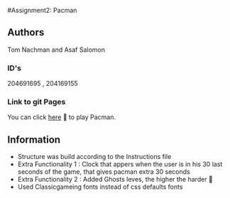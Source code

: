 #Assignment2: Pacman
 
## Authors
Tom Nachman and Asaf Salomon

### ID's
204691695 , 204169155

### Link to git Pages
You can click [here](https://web-development-environments-2021.github.io/assignment2-asafsalo/) 🔗 to play Pacman.

## Information
* Structure was build according to the Instructions file
* Extra Functionality 1 : Clock that appers when the user is in his 30 last seconds of the game, that gives pacman extra 30 seconds
* Extra Functionality 2 : Added Ghosts leves, the higher the harder 💪
* Used Classicgameing fonts instead of css defaults fonts
